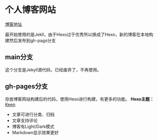 # 个人博客网站

[博客地址](https://blog.pressed.top)

最开始使用的是Jekll，由于Hexo过于优秀所以换成了Hexo，新的博客在本地构建然后发布到gh-pags分支

## main分支

这个分支是Jekyll源代码，已经废弃了，不再使用。

## gh-pages分支

存放博客网站构建后的代码，使用Hexo进行构建，有更多的功能。
**Hexo主题：**[Keep](https://github.com/XPoet/hexo-theme-keep)

- 文章可进行分类、归档
- 文章支持评论
- 博客有Light/Dark模式
- Markdown显示效果更好

